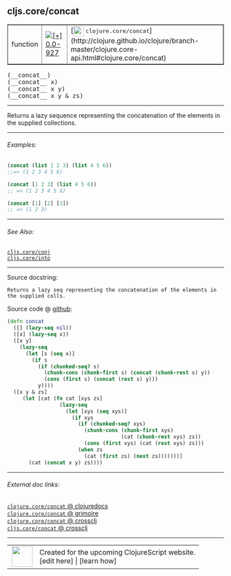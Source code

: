 ## cljs.core/concat



 <table border="1">
<tr>
<td>function</td>
<td><a href="https://github.com/cljsinfo/cljs-api-docs/tree/0.0-927"><img valign="middle" alt="[+] 0.0-927" title="Added in 0.0-927" src="https://img.shields.io/badge/+-0.0--927-lightgrey.svg"></a> </td>
<td>
[<img height="24px" valign="middle" src="http://i.imgur.com/1GjPKvB.png"> <samp>clojure.core/concat</samp>](http://clojure.github.io/clojure/branch-master/clojure.core-api.html#clojure.core/concat)
</td>
</tr>
</table>


 <samp>
(__concat__)<br>
</samp>
 <samp>
(__concat__ x)<br>
</samp>
 <samp>
(__concat__ x y)<br>
</samp>
 <samp>
(__concat__ x y & zs)<br>
</samp>

---

Returns a lazy sequence representing the concatenation of the elements in the
supplied collections.



---

###### Examples:

```clj
(concat (list 1 2 3) (list 4 5 6))
;;=> (1 2 3 4 5 6)

(concat [1 2 3] (list 4 5 6))
;; => (1 2 3 4 5 6)

(concat [1] [2] [3])
;; => (1 2 3)
```



---

###### See Also:

[`cljs.core/conj`](../cljs.core/conj.md)<br>
[`cljs.core/into`](../cljs.core/into.md)<br>

---


Source docstring:

```
Returns a lazy seq representing the concatenation of the elements in the supplied colls.
```


Source code @ [github](https://github.com/clojure/clojurescript/blob/r1806/src/cljs/cljs/core.cljs#L2323-L2346):

```clj
(defn concat
  ([] (lazy-seq nil))
  ([x] (lazy-seq x))
  ([x y]
    (lazy-seq
      (let [s (seq x)]
        (if s
          (if (chunked-seq? s)
            (chunk-cons (chunk-first s) (concat (chunk-rest s) y))
            (cons (first s) (concat (rest s) y)))
          y))))
  ([x y & zs]
     (let [cat (fn cat [xys zs]
                 (lazy-seq
                   (let [xys (seq xys)]
                     (if xys
                       (if (chunked-seq? xys)
                         (chunk-cons (chunk-first xys)
                                     (cat (chunk-rest xys) zs))
                         (cons (first xys) (cat (rest xys) zs)))
                       (when zs
                         (cat (first zs) (next zs)))))))]
       (cat (concat x y) zs))))
```

<!--
Repo - tag - source tree - lines:

 <pre>
clojurescript @ r1806
└── src
    └── cljs
        └── cljs
            └── <ins>[core.cljs:2323-2346](https://github.com/clojure/clojurescript/blob/r1806/src/cljs/cljs/core.cljs#L2323-L2346)</ins>
</pre>

-->

---



###### External doc links:

[`clojure.core/concat` @ clojuredocs](http://clojuredocs.org/clojure.core/concat)<br>
[`clojure.core/concat` @ grimoire](http://conj.io/store/v1/org.clojure/clojure/1.7.0-beta3/clj/clojure.core/concat/)<br>
[`clojure.core/concat` @ crossclj](http://crossclj.info/fun/clojure.core/concat.html)<br>
[`cljs.core/concat` @ crossclj](http://crossclj.info/fun/cljs.core.cljs/concat.html)<br>

---

 <table>
<tr><td>
<img valign="middle" align="right" width="48px" src="http://i.imgur.com/Hi20huC.png">
</td><td>
Created for the upcoming ClojureScript website.<br>
[edit here] | [learn how]
</td></tr></table>

[edit here]:https://github.com/cljsinfo/cljs-api-docs/blob/master/cljsdoc/cljs.core/concat.cljsdoc
[learn how]:https://github.com/cljsinfo/cljs-api-docs/wiki/cljsdoc-files

<!--

This information was too distracting to show to readers, but I'll leave it
commented here since it is helpful to:

- pretty-print the data used to generate this document
- and show how to retrieve that data



The API data for this symbol:

```clj
{:description "Returns a lazy sequence representing the concatenation of the elements in the\nsupplied collections.",
 :ns "cljs.core",
 :name "concat",
 :signature ["[]" "[x]" "[x y]" "[x y & zs]"],
 :history [["+" "0.0-927"]],
 :type "function",
 :related ["cljs.core/conj" "cljs.core/into"],
 :full-name-encode "cljs.core/concat",
 :source {:code "(defn concat\n  ([] (lazy-seq nil))\n  ([x] (lazy-seq x))\n  ([x y]\n    (lazy-seq\n      (let [s (seq x)]\n        (if s\n          (if (chunked-seq? s)\n            (chunk-cons (chunk-first s) (concat (chunk-rest s) y))\n            (cons (first s) (concat (rest s) y)))\n          y))))\n  ([x y & zs]\n     (let [cat (fn cat [xys zs]\n                 (lazy-seq\n                   (let [xys (seq xys)]\n                     (if xys\n                       (if (chunked-seq? xys)\n                         (chunk-cons (chunk-first xys)\n                                     (cat (chunk-rest xys) zs))\n                         (cons (first xys) (cat (rest xys) zs)))\n                       (when zs\n                         (cat (first zs) (next zs)))))))]\n       (cat (concat x y) zs))))",
          :title "Source code",
          :repo "clojurescript",
          :tag "r1806",
          :filename "src/cljs/cljs/core.cljs",
          :lines [2323 2346]},
 :examples [{:id "dcc019",
             :content "```clj\n(concat (list 1 2 3) (list 4 5 6))\n;;=> (1 2 3 4 5 6)\n\n(concat [1 2 3] (list 4 5 6))\n;; => (1 2 3 4 5 6)\n\n(concat [1] [2] [3])\n;; => (1 2 3)\n```"}],
 :full-name "cljs.core/concat",
 :clj-symbol "clojure.core/concat",
 :docstring "Returns a lazy seq representing the concatenation of the elements in the supplied colls."}

```

Retrieve the API data for this symbol:

```clj
;; from Clojure REPL
(require '[clojure.edn :as edn])
(-> (slurp "https://raw.githubusercontent.com/cljsinfo/cljs-api-docs/catalog/cljs-api.edn")
    (edn/read-string)
    (get-in [:symbols "cljs.core/concat"]))
```

-->
